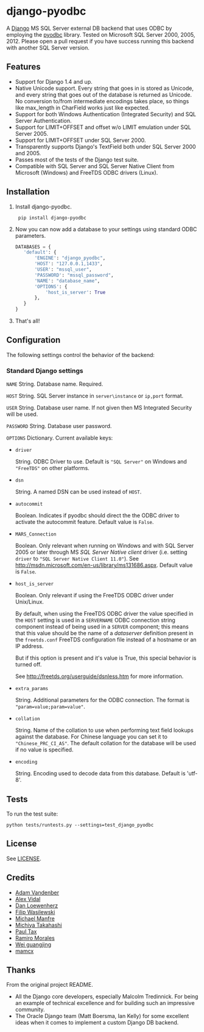 django-pyodbc
=============

A [Django](http://djangoproject.com) MS SQL Server external DB backend that uses ODBC by employing the [pyodbc](http://pyodbc.sourceforge.net) library. Tested on Microsoft SQL Server 2000, 2005, 2012. Please open a pull request if you have success running this backend with another SQL Server version.

Features
--------

* Support for Django 1.4 and up.
* Native Unicode support. Every string that goes in is stored as Unicode, and every string that goes out of the database is returned as Unicode. No conversion to/from intermediate encodings takes place, so things like max_length in CharField works just like expected.
* Support for both Windows Authentication (Integrated Security) and SQL Server Authentication.
* Support for LIMIT+OFFSET and offset w/o LIMIT emulation under SQL Server 2005.
* Support for LIMIT+OFFSET under SQL Server 2000.
* Transparently supports Django's TextField both under SQL Server 2000 and 2005.
* Passes most of the tests of the Django test suite.
* Compatible with SQL Server and SQL Server Native Client from Microsoft (Windows) and FreeTDS ODBC drivers (Linux).

Installation
------------

1. Install django-pyodbc.

        pip install django-pyodbc

2. Now you can now add a database to your settings using standard ODBC parameters.

    ```python
    DATABASES = {
       'default': {
           'ENGINE': "django_pyodbc",
           'HOST': "127.0.0.1,1433",
           'USER': "mssql_user",
           'PASSWORD': "mssql_password",
           'NAME': "database_name",
           'OPTIONS': {
               'host_is_server': True
           },
       }
    }
    ```

3. That's all!

Configuration
-------------

The following settings control the behavior of the backend:

### Standard Django settings

`NAME` String. Database name. Required.

`HOST` String. SQL Server instance in `server\instance` or `ip,port` format.

`USER` String. Database user name. If not given then MS Integrated Security
    will be used.

`PASSWORD` String. Database user password.

`OPTIONS` Dictionary. Current available keys:

* ``driver``

    String. ODBC Driver to use. Default is ``"SQL Server"`` on Windows and ``"FreeTDS"`` on other platforms.

* ``dsn``

    String. A named DSN can be used instead of ``HOST``.

* ``autocommit``

    Boolean. Indicates if pyodbc should direct the the ODBC driver to activate the autocommit feature. Default value is ``False``.

* ``MARS_Connection``

    Boolean. Only relevant when running on Windows and with SQL Server 2005 or later through MS *SQL Server Native client* driver (i.e. setting ``driver`` to ``"SQL Server Native Client 11.0"``). See http://msdn.microsoft.com/en-us/library/ms131686.aspx.  Default value is ``False``.

* ``host_is_server``

    Boolean. Only relevant if using the FreeTDS ODBC driver under Unix/Linux.

    By default, when using the FreeTDS ODBC driver the value specified in the ``HOST`` setting is used in a ``SERVERNAME`` ODBC connection string component instead of being used in a ``SERVER`` component; this means that this value should be the name of a *dataserver* definition present in the ``freetds.conf`` FreeTDS configuration file instead of a hostname or an IP address.

    But if this option is present and it's value is True, this special behavior is turned off.

    See http://freetds.org/userguide/dsnless.htm for more information.

* ``extra_params``

    String. Additional parameters for the ODBC connection. The format is
    ``"param=value;param=value"``.

* ``collation``

    String. Name of the collation to use when performing text field lookups against the database. For Chinese language you can set it to ``"Chinese_PRC_CI_AS"``. The default collation for the database will be used if no value is specified.

* ``encoding``

    String. Encoding used to decode data from this database. Default is 'utf-8'.


Tests
-----

To run the test suite:

```
python tests/runtests.py --settings=test_django_pyodbc
```

License
-------

See [LICENSE](LICENSE).

Credits
-------

* [Adam Vandenber](javascript:; "For code to distinguish between different Query classes when subclassing them.")
* [Alex Vidal](https://github.com/avidal)
* [Dan Loewenherz](http://dlo.me)
* [Filip Wasilewski](http://code.djangoproject.com/ticket/5246 "For his pioneering work, proving this was possible and profusely documenting the code with links to relevant vendor technical articles.")
* [Michael Manfre](https://github.com/manfre)
* [Michiya Takahashi](https://github.com/michiya)
* [Paul Tax](https://github.com/tax)
* [Ramiro Morales](http://djangopeople.net/ramiro/)
* [Wei guangjing](http://djangopeople.net/vcc/)
* [mamcx](http://code.djangoproject.com/ticket/5062 "For the first implementation using pymssql.")

Thanks
------

From the original project README.

* All the Django core developers, especially Malcolm Tredinnick. For being an example of technical excellence and for building such an impressive community.
* The Oracle Django team (Matt Boersma, Ian Kelly) for some excellent ideas when it comes to implement a custom Django DB backend.

